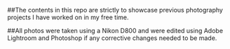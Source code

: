 ##The contents in this repo are strictly to showcase previous photography projects I have worked on in my free time.

##All photos were taken using a Nikon D800 and were edited using Adobe Lightroom and Photoshop if any corrective changes needed to be made.
